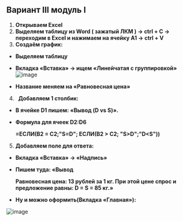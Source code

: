 ## ﻿**Вариант III модуль I**

1. **Открываем Excel**
2. **Выделяем таблицу из Word ( зажатый ЛКМ ) -> ctrl + C -> переходим в Excel и нажимаем на ячейку А1 -> ctrl + V**
3. **Создаём график:**

- **Выделяем таблицу** 
- **Вкладка «Вставка» -> ищем «Линейчатая с группировкой»**
  ![image](https://github.com/user-attachments/assets/fe91e25b-6828-42d4-b7c8-d183e17090c1)

- **Название меняем на «Равновесная цена»**
4. ` `**Добавляем 1 столбик:**
- **В ячейке D1 пишем: «Вывод (D vs S)».**
- **Формула для ячеек D2:D6**

  **=ЕСЛИ(B2 = C2;"S=D"; ЕСЛИ(B2 > C2; "S>D";"D<S"))**

5. **Добавляем поле для ответа:**
- **Вкладка «Вставка» -> «Надпись»**
- **Пишем туда: «Вывод**

  **Равновесная цена: 13 рублей за 1 кг. При этой цене спрос и предложение равны: D = S = 85 кг.»**

- **Ну и можно оформить(Вкладка «Главная»):**

 ![image](https://github.com/user-attachments/assets/74b8d7b4-4d10-42e8-b2aa-e80f277af008)


